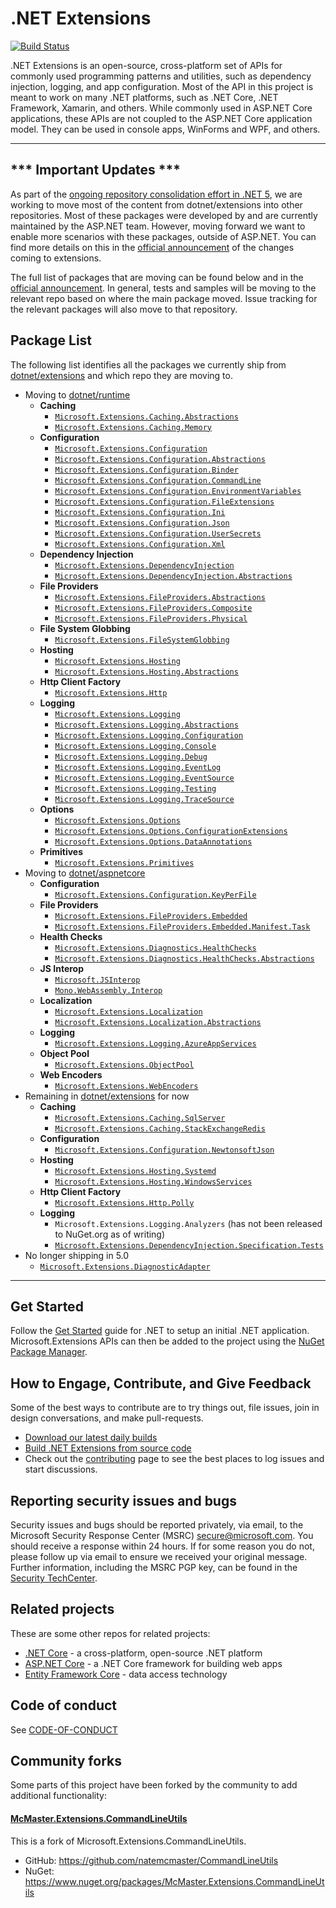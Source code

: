 .NET Extensions
===============

[![Build Status](https://dev.azure.com/dnceng/public/_apis/build/status/dotnet/extensions/Extensions-ci)](https://dev.azure.com/dnceng/public/_build/latest?definitionId=23)

.NET Extensions is an open-source, cross-platform set of APIs for commonly used programming patterns and utilities, such as dependency injection, logging, and app configuration. Most of the API in this project is meant to work on many .NET platforms, such as .NET Core, .NET Framework, Xamarin, and others. While commonly used in ASP.NET Core applications, these APIs are not coupled to the ASP.NET Core application model. They can be used in console apps, WinForms and WPF, and others.

---

## *** Important Updates ***

As part of the [ongoing repository consolidation effort in .NET 5](https://github.com/dotnet/announcements/issues/119), we are working to move most of the content from dotnet/extensions into other repositories. Most of these packages were developed by and are currently maintained by the ASP.NET team. However, moving forward we want to enable more scenarios with these packages, outside of ASP.NET. You can find more details on this in the [official announcement](https://github.com/aspnet/Announcements/issues/411) of the changes coming to extensions.

The full list of packages that are moving can be found below and in the [official announcement](https://github.com/aspnet/Announcements/issues/411). In general, tests and samples will be moving to the relevant repo based on where the main package moved. Issue tracking for the relevant packages will also move to that repository.

## Package List

The following list identifies all the packages we currently ship from [dotnet/extensions](https://github.com/dotnet/extensions) and which repo they are moving to.

* Moving to [dotnet/runtime](https://github.com/dotnet/runtime)
    * **Caching**
        * [`Microsoft.Extensions.Caching.Abstractions`](https://nuget.org/packages/Microsoft.Extensions.Caching.Abstractions)
        * [`Microsoft.Extensions.Caching.Memory`](https://nuget.org/packages/Microsoft.Extensions.Caching.Memory)
    * **Configuration**
        * [`Microsoft.Extensions.Configuration`](https://nuget.org/packages/Microsoft.Extensions.Configuration)
        * [`Microsoft.Extensions.Configuration.Abstractions`](https://nuget.org/packages/Microsoft.Extensions.Configuration.Abstractions)
        * [`Microsoft.Extensions.Configuration.Binder`](https://nuget.org/packages/Microsoft.Extensions.Configuration.Binder)
        * [`Microsoft.Extensions.Configuration.CommandLine`](https://nuget.org/packages/Microsoft.Extensions.Configuration.CommandLine)
        * [`Microsoft.Extensions.Configuration.EnvironmentVariables`](https://nuget.org/packages/Microsoft.Extensions.Configuration.EnvironmentVariables)
        * [`Microsoft.Extensions.Configuration.FileExtensions`](https://nuget.org/packages/Microsoft.Extensions.Configuration.FileExtensions)
        * [`Microsoft.Extensions.Configuration.Ini`](https://nuget.org/packages/Microsoft.Extensions.Configuration.Ini)
        * [`Microsoft.Extensions.Configuration.Json`](https://nuget.org/packages/Microsoft.Extensions.Configuration.Json)
        * [`Microsoft.Extensions.Configuration.UserSecrets`](https://nuget.org/packages/Microsoft.Extensions.Configuration.UserSecrets)
        * [`Microsoft.Extensions.Configuration.Xml`](https://nuget.org/packages/Microsoft.Extensions.Configuration.Xml)
    * **Dependency Injection**
        * [`Microsoft.Extensions.DependencyInjection`](https://nuget.org/packages/Microsoft.Extensions.DependencyInjection)
        * [`Microsoft.Extensions.DependencyInjection.Abstractions`](https://nuget.org/packages/Microsoft.Extensions.DependencyInjection.Abstractions)
    * **File Providers**
        * [`Microsoft.Extensions.FileProviders.Abstractions`](https://nuget.org/packages/Microsoft.Extensions.FileProviders.Abstractions)
        * [`Microsoft.Extensions.FileProviders.Composite`](https://nuget.org/packages/Microsoft.Extensions.FileProviders.Composite)
        * [`Microsoft.Extensions.FileProviders.Physical`](https://nuget.org/packages/Microsoft.Extensions.FileProviders.Physical)
    * **File System Globbing**
        * [`Microsoft.Extensions.FileSystemGlobbing`](https://nuget.org/packages/Microsoft.Extensions.FileSystemGlobbing)
    * **Hosting**
        * [`Microsoft.Extensions.Hosting`](https://nuget.org/packages/Microsoft.Extensions.Hosting)
        * [`Microsoft.Extensions.Hosting.Abstractions`](https://nuget.org/packages/Microsoft.Extensions.Hosting.Abstractions)
    * **Http Client Factory**
        * [`Microsoft.Extensions.Http`](https://nuget.org/packages/Microsoft.Extensions.Http)
    * **Logging**
        * [`Microsoft.Extensions.Logging`](https://nuget.org/packages/Microsoft.Extensions.Logging)
        * [`Microsoft.Extensions.Logging.Abstractions`](https://nuget.org/packages/Microsoft.Extensions.Logging.Abstractions)
        * [`Microsoft.Extensions.Logging.Configuration`](https://nuget.org/packages/Microsoft.Extensions.Logging.Configuration)
        * [`Microsoft.Extensions.Logging.Console`](https://nuget.org/packages/Microsoft.Extensions.Logging.Console)
        * [`Microsoft.Extensions.Logging.Debug`](https://nuget.org/packages/Microsoft.Extensions.Logging.Debug)
        * [`Microsoft.Extensions.Logging.EventLog`](https://nuget.org/packages/Microsoft.Extensions.Logging.EventLog)
        * [`Microsoft.Extensions.Logging.EventSource`](https://nuget.org/packages/Microsoft.Extensions.Logging.EventSource)
        * [`Microsoft.Extensions.Logging.Testing`](https://nuget.org/packages/Microsoft.Extensions.Logging.Testing)
        * [`Microsoft.Extensions.Logging.TraceSource`](https://nuget.org/packages/Microsoft.Extensions.Logging.TraceSource)
    * **Options**
        * [`Microsoft.Extensions.Options`](https://nuget.org/packages/Microsoft.Extensions.Options)
        * [`Microsoft.Extensions.Options.ConfigurationExtensions`](https://nuget.org/packages/Microsoft.Extensions.Options.ConfigurationExtensions)
        * [`Microsoft.Extensions.Options.DataAnnotations`](https://nuget.org/packages/Microsoft.Extensions.Options.DataAnnotations)
    * **Primitives**
        * [`Microsoft.Extensions.Primitives`](https://nuget.org/packages/Microsoft.Extensions.Primitives)
* Moving to [dotnet/aspnetcore](https://github.com/dotnet/aspnetcore)
    * **Configuration**
        * [`Microsoft.Extensions.Configuration.KeyPerFile`](https://nuget.org/packages/Microsoft.Extensions.Configuration.KeyPerFile)
    * **File Providers**
        * [`Microsoft.Extensions.FileProviders.Embedded`](https://nuget.org/packages/Microsoft.Extensions.FileProviders.Embedded)
        * [`Microsoft.Extensions.FileProviders.Embedded.Manifest.Task`](https://nuget.org/packages/Microsoft.Extensions.FileProviders.Embedded.Manifest.Task)
    * **Health Checks**
        * [`Microsoft.Extensions.Diagnostics.HealthChecks`](https://nuget.org/packages/Microsoft.Extensions.Diagnostics.HealthChecks)
        * [`Microsoft.Extensions.Diagnostics.HealthChecks.Abstractions`](https://nuget.org/packages/Microsoft.Extensions.Diagnostics.HealthChecks.Abstractions)
    * **JS Interop**
        * [`Microsoft.JSInterop`](https://nuget.org/packages/Microsoft.JSInterop)
        * [`Mono.WebAssembly.Interop`](https://nuget.org/packages/Mono.WebAssembly.Interop)
    * **Localization**
        * [`Microsoft.Extensions.Localization`](https://nuget.org/packages/Microsoft.Extensions.Localization)
        * [`Microsoft.Extensions.Localization.Abstractions`](https://nuget.org/packages/Microsoft.Extensions.Localization.Abstractions)
    * **Logging**
        * [`Microsoft.Extensions.Logging.AzureAppServices`](https://nuget.org/packages/Microsoft.Extensions.Logging.AzureAppServices)
    * **Object Pool**
        * [`Microsoft.Extensions.ObjectPool`](https://nuget.org/packages/Microsoft.Extensions.ObjectPool)
    * **Web Encoders**
        * [`Microsoft.Extensions.WebEncoders`](https://nuget.org/packages/Microsoft.Extensions.WebEncoders)
* Remaining in [dotnet/extensions](https://github.com/dotnet/extensions) for now
    * **Caching**
        * [`Microsoft.Extensions.Caching.SqlServer`](https://nuget.org/packages/Microsoft.Extensions.Caching.SqlServer)
        * [`Microsoft.Extensions.Caching.StackExchangeRedis`](https://nuget.org/packages/Microsoft.Extensions.Caching.StackExchangeRedi)
    * **Configuration**
        * [`Microsoft.Extensions.Configuration.NewtonsoftJson`](https://nuget.org/packages/Microsoft.Extensions.Configuration.NewtonsoftJson)
    * **Hosting**
        * [`Microsoft.Extensions.Hosting.Systemd`](https://nuget.org/packages/Microsoft.Extensions.Hosting.Systemd)
        * [`Microsoft.Extensions.Hosting.WindowsServices`](https://nuget.org/packages/Microsoft.Extensions.Hosting.WindowsServices)
    * **Http Client Factory**
        * [`Microsoft.Extensions.Http.Polly`](https://nuget.org/packages/Microsoft.Extensions.Http.Polly)
    * **Logging**
        * `Microsoft.Extensions.Logging.Analyzers` (has not been released to NuGet.org as of writing)
        * [`Microsoft.Extensions.DependencyInjection.Specification.Tests`](https://nuget.org/packages/Microsoft.Extensions.DependencyInjection.Specification.Tests)
* No longer shipping in 5.0
    * [`Microsoft.Extensions.DiagnosticAdapter`](https://nuget.org/packages/Microsoft.Extensions.DiagnosticAdapter)

---

## Get Started

Follow the [Get Started](https://www.microsoft.com/net) guide for .NET to setup an initial .NET application.
Microsoft.Extensions APIs can then be added to the project using the [NuGet Package Manager](https://nuget.org).

## How to Engage, Contribute, and Give Feedback

Some of the best ways to contribute are to try things out, file issues, join in design conversations,
and make pull-requests.

* [Download our latest daily builds](./docs/DailyBuilds.md)
* [Build .NET Extensions from source code](./docs/BuildFromSource.md)
* Check out the [contributing](CONTRIBUTING.md) page to see the best places to log issues and start discussions.

## Reporting security issues and bugs

Security issues and bugs should be reported privately, via email, to the Microsoft Security Response Center (MSRC)  secure@microsoft.com. You should receive a response within 24 hours. If for some reason you do not, please follow up via email to ensure we received your original message. Further information, including the MSRC PGP key, can be found in the [Security TechCenter](https://technet.microsoft.com/en-us/security/ff852094.aspx).

## Related projects

These are some other repos for related projects:

* [.NET Core](https://github.com/dotnet/core) - a cross-platform, open-source .NET platform
* [ASP.NET Core](https://github.com/dotnet/aspnetcore) - a .NET Core framework for building web apps
* [Entity Framework Core](https://github.com/dotnet/efcore) - data access technology

## Code of conduct

See [CODE-OF-CONDUCT](./CODE-OF-CONDUCT.md)

## Community forks

Some parts of this project have been forked by the community to add additional functionality:

#### [McMaster.Extensions.CommandLineUtils](https://github.com/natemcmaster/CommandLineUtils)

This is a fork of Microsoft.Extensions.CommandLineUtils.

 - GitHub: <https://github.com/natemcmaster/CommandLineUtils>
 - NuGet: <https://www.nuget.org/packages/McMaster.Extensions.CommandLineUtils>
